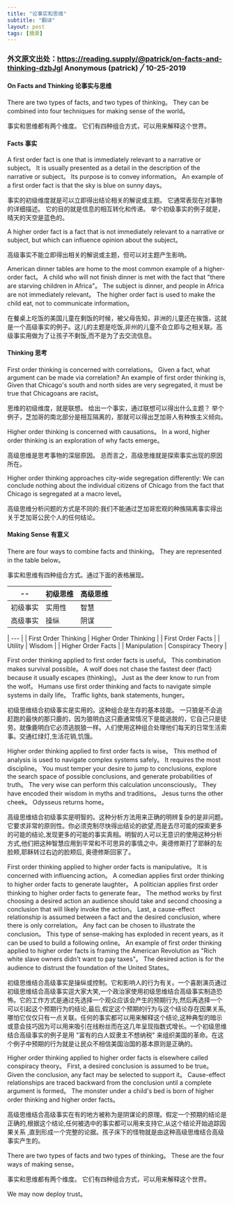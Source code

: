 ```yaml
---
title: "论事实和思维"
subtitle: "翻译"
layout: post
tags: [摘录]
---
```



### 外文原文出处：<https://reading.supply/@patrick/on-facts-and-thinking-dzbJgI>  Anonymous (patrick) ╱ 10-25-2019 
#### On Facts and Thinking 论事实与思维

There are two types of facts, and two types of thinking。 They can be combined into four techniques for making sense of the world。

事实和思维都有两个维度。 它们有四种组合方式，可以用来解释这个世界。
#### Facts 事实
A first order fact is one that is immediately relevant to a narrative or subject。 It is usually presented as a detail in the description of the narrative or subject。 Its purpose is to convey information。 An example of a first order fact is that the sky is blue on sunny days。

事实的初级维度就是可以立即得出结论相关的解说或主题。  它通常表现在对事物的详细描述。   它的目的就是信息的相互转化和传递。  举个初级事实的例子就是，晴天的天空是蓝色的。

A higher order fact is a fact that is not immediately relevant to a narrative or subject, but which can influence opinion about the subject。 

高级事实不能立即得出相关的解说或主题，但可以对主题产生影响。

 American dinner tables are home to the most common example of a higher-order fact。 A child who will not finish dinner is met with the fact that "there are starving children in Africa"。 The subject is dinner, and people in Africa are not immediately relevant。 The higher order fact is used to make the child eat, not to communicate information。

在餐桌上吃饭的美国儿童在剩饭的时候，被父母告知，非洲的儿童还在挨饿，这就是一个高级事实的例子。这儿的主题是吃饭,非州的儿童不会立即与之相关联。高级事实用做为了让孩子不剩饭,而不是为了去交流信息。
#### Thinking 思考
First order thinking is concerned with correlations。 Given a fact, what argument can be made via correlation? An example of first order thinking is, Given that Chicago's south and north sides are very segregated, it must be true that Chicagoans are racist。

思维的初级维度，就是联想。 给出一个事实，通过联想可以得出什么主题？ 举个例子，芝加哥的南北部分是相互隔离的，那就可以得出芝加哥人有种族主义倾向。

 Higher order thinking is concerned with causations。 In a word, higher order thinking is an exploration of why facts emerge。

高级思维是思考事物的深层原因。 总而言之，高级思维就是探索事实出现的原因所在。

 Higher order thinking approaches city-wide segregation differently: We can conclude nothing about the individual citizens of Chicago from the fact that Chicago is segregated at a macro level。

高级思维分析问题的方式是不同的:我们不能通过芝加哥宏观的种族隔离事实得出关于芝加哥公民个人的任何结论。

#### Making Sense 有意义
There are four ways to combine facts and thinking。 They are represented in the table below。

事实和思维有四种组合方式。通过下面的表格展现。

|    --  | 初级思维 | 高级思维 |   
|------|------|------|
| 初级事实 | 实用性  | 智慧   |   
| 高级事实 | 操纵   | 阴谋   |   



| --- |  | First Order Thinking     |  Higher Order Thinking  |
| First Order Facts  |   |  Utility  | Wisdom  |
| Higher Order Facts  |    |   Manipulation    |   Conspiracy Theory  |


 First order thinking applied to first order facts is useful。 This combination makes survival possible。 A wolf does not chase the fastest deer (fact) because it usually escapes (thinking)。 Just as the deer know to run from the wolf。 Humans use first order thinking and facts to navigate simple systems in daily life。 Traffic lights, bank statements, hunger。 

初级思维结合初级事实是实用的。这种组合是生存的基本技能。 一只狼是不会追赶跑的最快的那只鹿的，因为狼明白这只鹿通常情况下是能逃脱的，它自己只是徒劳。就像鹿明白它必须逃脱狼一样。人们使用这种组合处理他们每天的日常生活索事。交通红绿灯,生活花销,饥饿。

Higher order thinking applied to first order facts is wise。 This method of analysis is used to navigate complex systems safely。 It requires the most discipline。 You must temper your desire to jump to conclusions, explore the search space of possible conclusions, and generate probabilities of truth。 The very wise can perform this calculation unconsciously。 They have encoded their wisdom in myths and traditions。 Jesus turns the other cheek。 Odysseus returns home。

高级思维结合初级事实是明智的。这种分析方法用来正确的明辨复杂的是非问题。它要求非常的原则性。你必须克制尽快得出结论的欲望,而是去尽可能的探索更多的可能的结论,发现更多的可能的事实真相。明智的人可以无意识的使用这种分析方式,他们把这种智慧应用到平常和不可思异的事情之中。奥德修斯打了耶稣的左脸颊,耶稣转过右边的脸颊后, 奥德修斯回家了。

 First order thinking applied to higher order facts is manipulative。 It is concerned with influencing action。 A comedian applies first order thinking to higher order facts to generate laughter。 A politician applies first order thinking to higher order facts to generate fear。 The method works by first choosing a desired action an audience should take and second choosing a conclusion that will likely invoke the action。 Last, a cause-effect relationship is assumed between a fact and the desired conclusion, where there is only correlation。 Any fact can be chosen to illustrate the conclusion。 This type of sense-making has exploded in recent years, as it can be used to build a following online。 An example of first order thinking applied to higher order facts is framing the American Revolution as "Rich white slave owners didn't want to pay taxes"。 The desired action is for the audience to distrust the foundation of the United States。 

初级思维结合高级事实是操纵或控制。它和影响人的行为有关。一个喜剧演员通过初级思维结合高级事实逗大家大笑,一个政治家使用初级思维结合高级事实制造恐怖。它的工作方式是通过先选择一个观众应该会产生的预期行为,然后再选择一个可以引起这个预期行为的结论,最后,假定这个预期的行为与这个结论存在因果关系,哪怕它仅仅只有一点关联。任何的事实都可以用来解释这个结论,这种典型的暗示或意会技巧因为可以用来吸引在线粉丝而在这几年呈现指数式增长。一个初级思维结合高级事实的例子是用 "富有的白人奴隶主不想纳税" 来组织美国的革命。在这个例子中预期的行为就是让民众不相信美国治国的基本原则是正确的。

 Higher order thinking applied to higher order facts is elsewhere called conspiracy theory。 First, a desired conclusion is assumed to be true。 Given the conclusion, any fact may be selected to support it。 Cause-effect relationships are traced backward from the conclusion until a complete argument is formed。 The monster under a child's bed is born of higher order thinking and higher order facts。

高级思维结合高级事实在有的地方被称为是阴谋论的原理。假定一个预期的结论是正确的,根据这个结论,任何被选中的事实都可以用来支持它,从这个结论开始追踪因果关系 ,直到形成一个完整的论据。孩子床下的怪物就是由这种高级思维结合高级事实产生的。

 There are two types of facts and two types of thinking。 These are the four ways of making sense。 

事实和思维都有两个维度。 它们有四种组合方式，可以用来解释这个世界。

 We may now deploy trust。


